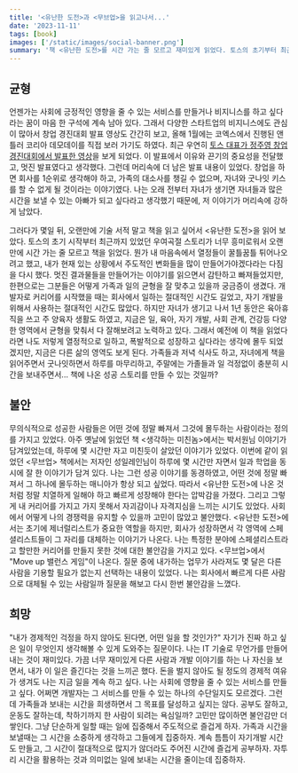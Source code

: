 ```yaml
---
title: '<유난한 도전>과 <무브업>을 읽고나서...'
date: '2023-11-11'
tags: [book]
images: ['/static/images/social-banner.png']
summary: '책 <유난한 도전>를 시간 가는 줄 모르고 재미있게 읽었다. 토스의 초기부터 최근까지 겪었던 우여곡절과 그 속에서 만들어낸 성공 스토리들을 읽으면서, 내 가슴에 뭔가 꿈틀꿈틀 거리는 열정과 흥분을 느꼈다. 또 다시 주도적인 변화를 만들어내고 싶다는 열정을 가지게 된 것과 동시에 나는 그러한 치열함과 멋진 커리어를 가지지 못했다는 불안감을 가지게 되었다. 책 <무브업>은 나의 커리어적인 불암감에 위에 양념을 살짝 더 뿌려줬다. 하지만 그래도 이제는 그러한 불안감에 압도당하지 않고, 내가 주어진 하루에서 내가 할 수 있는 최선을 고민하는 할 수 있다.'
---
```


## 균형

언젠가는 사회에 긍정적인 영향을 줄 수 있는 서비스를 만들거나 비지니스를 하고 싶다라는 꿈이 마음 한 구석에 계속 남아 있다. 그래서 다양한 스타트업의 비지니스에도 관심이 많아서 창업 경진대회 발표 영상도 간간히 보고, 올해 1월에는 코엑스에서 진행된 앤틀러 코리아 데모데이를 직접 보러 가기도 하였다. 최근 우연히 [토스 대표가 정주영 창업 경진대회에서 발표한 영상](https://youtu.be/jARKSXogEE0?si=FzX51O9YfeK4899k)을 보게 되었다. 이 발표에서 이유와 끈기의 중요성을 전달했고, 멋진 발표였다고 생각했다. 그런데 머리속에 더 남은 발표 내용이 있었다. 창업을 하면 회사를 1순위로 생각해야 하고, 가족의 대소사를 챙길 수 없으며, 자녀와 굿나잇 키스를 할 수 없게 될 것이라는 이야기였다. 나는 오래 전부터 자녀가 생기면 자녀들과 많은 시간을 보낼 수 있는 아빠가 되고 싶다라고 생각했기 때문에, 저 이야기가 머리속에 강하게 남았다.

그러다가 몇일 뒤, 오랜만에 기술 서적 말고 책을 읽고 싶어서 <유난한 도전>을 읽어 보았다. 토스의 초기 시작부터 최근까지 있었던 우여곡절 스토리가 너무 흥미로워서 오랜만에 시간 가는 줄 모르고 책을 읽었다. 뭔가 내 마음속에서 열정들이 꿀틀꿈틀 튀어나오려고 했고, 내가 현재 있는 상황에서 주도적인 변화들을 많이 만들어가야겠다라는 다짐을 다시 했다. 멋진 결과물들을 만들어가는 이야기를 읽으면서 감탄하고 빠져들었지만, 한편으로는 그분들은 어떻게 가족과 일의 균형을 잘 맞추고 있을까 궁금증이 생겼다. 개발자로 커리어를 시작했을 때는 회사에서 일하는 절대적인 시간도 길었고, 자기 개발을 위해서 사용하는 절대적인 시간도 많았다. 하지만 자녀가 생기고 나서 1년 동안은 육아휴직을 쓰고 주 양육자 생활도 하였고, 지금은 일, 육아, 자기 개발, 사회 관계, 건강등 다양한 영역에서 균형을 맞춰서 다 잘해보려고 노력하고 있다. 그래서 예전에 이 책을 읽었다라면 나도 저렇게 열정적으로 일하고, 폭발적으로 성장하고 싶다라는 생각에 몰두 되었겠지만, 지금은 다른 삶의 영역도 보게 된다. 가족들과 저녁 식사도 하고, 자녀에게 책을 읽어주면서 굿나잇하면서 하루를 마무리하고, 주말에는 가졸들과 일 걱정없이 충분히 시간을 보내주면서... 책에 나온 성공 스토리를 만들 수 있는 것일까?

## 불안

무의식적으로 성공한 사람들은 어떤 것에 정말 빠져서 그것에 몰두하는 사람이라는 정의를 가지고 있었다. 아주 옛날에 읽었던 책 <생각하는 미친놈>에서는 박서원님 이야기가 담겨있었는데, 하루에 몇 시간만 자고 미친듯이 살았던 이야기가 있었다. 이번에 같이 읽었던 <무브업> 책에서는 저자인 성일레인님이 하루에 몇 시간만 자면서 일과 학업을 동시에 잘 한 이야기가 담겨 있다. 나는 그런 성공 이야기를 동경하였고, 어떤 것에 정말 빠져서 그 하나에 몰두하는 매니아가 항상 되고 싶었다. 따라서 <유난한 도전>에 나온 것처럼 정말 치열하게 일해야 하고 빠르게 성장해야 한다는 압박감을 가졌다. 그리고 그렇게 내 커리어를 가지고 가지 못해서 자괴감이나 자격지심을 느끼는 시기도 있었다. 사회에서 어떻게 나의 경쟁력을 유지할 수 있을까 고민이 많았고 불안했다. <유난한 도전>에서는 초기에 제너럴리스트가 중요한 역할을 하지만, 회사가 성장하면서 각 영역에 스페셜리스트들이 그 자리를 대체하는 이야기가 나온다. 나는 특정한 분야에 스페셜리스트라고 할만한 커리어를 만들지 못한 것에 대한 불안감을 가지고 있다. <무브업>에서 "Move up 밸런스 게임"이 나온다. 질문 중에 내가하는 업무가 사라져도 몇 달은 다른 사람을 기용할 필요가 없는지 선택하는 내용이 있었다. 나는 회사에서 빠르게 다른 사람으로 대체될 수 있는 사람일까 질문을 해보고 다시 한번 불안감을 느꼈다.

## 희망

"내가 경제적인 걱정을 하지 않아도 된다면, 어떤 일을 할 것인가?" 자기가 진짜 하고 싶은 일이 무엇인지 생각해볼 수 있게 도와주는 질문이다. 나는 IT 기술로 무언가를 만들어내는 것이 재미있다. 가끔 너무 재미있게 다른 사람과 개발 이야기를 하는 나 자신을 보면서, 내가 이 일은 즐긴다는 것을 느끼곤 했다. 돈을 벌지 않아도 될 정도의 경제적 여유가 생겨도 나는 지금 일을 계속 하고 싶다. 나는 사회에 영향을 줄 수 있는 서비스를 만들고 싶다. 어쩌면 개발자는 그 서비스를 만들 수 있는 하나의 수단일지도 모르겠다. 그런데 가족들과 보내는 시간을 희생하면서 그 목표를 달성하고 싶지는 않다. 공부도 잘하고, 운동도 잘하는데, 착하기까지 한 사람이 되려는 욕심일까? 고민만 많이하면 불안감만 더 쌓인다. 그냥 단순하게 일할 때는 일에 집중해서 주도적으로 즐겁게 하자. 가족과 시간을 보낼때는 그 시간을 소중하게 생각하고 그들에게 집중하자. 계속 틈틈이 자기개발 시간도 만들고, 그 시간이 절대적으로 많지가 않더라도 주어진 시간에 즐겁게 공부하자. 자투리 시간을 활용하는 것과 의미없는 일에 보내는 시간을 줄이는데 집중하자.
